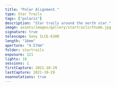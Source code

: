 ```yaml
---
title: "Polar Alignment."
type: Star Trails
tags: ["polaris"]
description: "Star trails around the north star."
image: assets/images/gallery/startrails/thumb.jpg
signature: true
telescope: Sony ILCE-6300
length: "16mm"
aperture: "4.57mm"
folder: startrails
exposure: 121
lights: 10
sessions: 1
firstCapture: 2021-10-29
lastCapture: 2021-10-29
noannotations: true
---
```

